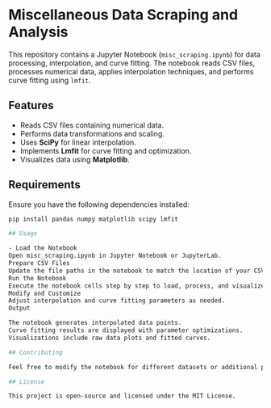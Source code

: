 # Miscellaneous Data Scraping and Analysis

This repository contains a Jupyter Notebook (`misc_scraping.ipynb`) for data processing, interpolation, and curve fitting. The notebook reads CSV files, processes numerical data, applies interpolation techniques, and performs curve fitting using `lmfit`.

## Features

- Reads CSV files containing numerical data.
- Performs data transformations and scaling.
- Uses **SciPy** for linear interpolation.
- Implements **Lmfit** for curve fitting and optimization.
- Visualizes data using **Matplotlib**.

## Requirements

Ensure you have the following dependencies installed:

```bash
pip install pandas numpy matplotlib scipy lmfit

## Usage

- Load the Notebook
Open misc_scraping.ipynb in Jupyter Notebook or JupyterLab.
Prepare CSV Files
Update the file paths in the notebook to match the location of your CSV files.
Run the Notebook
Execute the notebook cells step by step to load, process, and visualize the data.
Modify and Customize
Adjust interpolation and curve fitting parameters as needed.
Output

The notebook generates interpolated data points.
Curve fitting results are displayed with parameter optimizations.
Visualizations include raw data plots and fitted curves.

## Contributing

Feel free to modify the notebook for different datasets or additional processing steps.

## License

This project is open-source and licensed under the MIT License.
